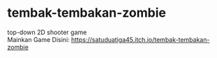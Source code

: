 # tembak-tembakan-zombie
top-down 2D shooter game <br />
Mainkan Game Disini: https://satuduatiga45.itch.io/tembak-tembakan-zombie
